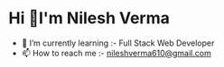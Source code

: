 # Hi 👋I'm Nilesh Verma
- 🌱 I’m currently learning :- Full Stack Web Developer
- 📫 How to reach me :- nileshverma610@gmail.com
